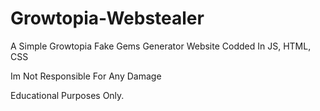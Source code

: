 # Growtopia-Webstealer

A Simple Growtopia Fake Gems Generator Website Codded In JS, HTML, CSS

Im Not Responsible For Any Damage

Educational Purposes Only.



